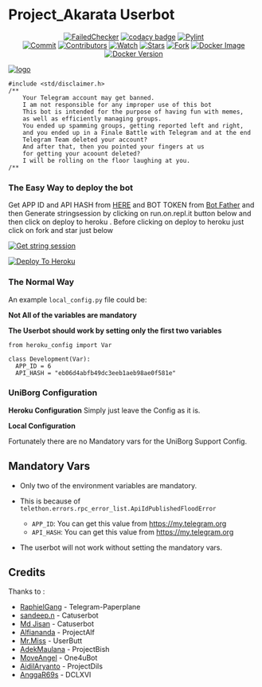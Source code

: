 # Project_Akarata Userbot
<p align="center">
<a href="https://github.com/Akarata/Project_Akarata/actions?query=workflow%3AFailedChecker" > <img src="https://img.shields.io/github/workflow/status/Akarata/Project_Akarata/AkaChecker/master?label=Build&style=flat-square&logo=github-actions&logoColor=white&color=98CE00" alt="FailedChecker" /></a>
    <a href="https://www.codacy.com/manual/MoveAngel/One4uBot?utm_source=github.com&amp;utm_medium=referral&amp;utm_content=MoveAngel/One4uBot&amp;utm_campaign=Badge_Grade"><img src="https://img.shields.io/codacy/grade/e758192aef1c4178be8777694409b248?style=flat-square&logo=codacy&color=17BEBB" alt="codacy badge"/></a>
    <a href="https://github.com/Akarata/Project_Akarata/actions?query=workflow%3APyLint"> <img src="https://img.shields.io/github/workflow/status/Akarata/Project_Akarata/PyLint/master?label=PyLint&style=flat-square&logo=github-actions&logoColor=white&color=98CE00" alt="Pylint" /></a><br>
    <a href="https://github.com/Akarata/Project_Akarata/commits/master"><img src="https://img.shields.io/github/last-commit/Akarata/Project_Akarata/master?label=Last%20Commit&style=flat-square&logo=github&color=8C86AA" alt="Commit" /></a>
    <a href="https://github.com/Akarata/Project_Akarata/graphs/contributors"><img src="https://img.shields.io/github/contributors-anon/Akarata/Project_Akarata?label=Contributors&style=flat-square&logo=github&color=FF4D80" alt="Contributors" /></a>
    <a href="https://github.com/Akarata/Project_Akarata/watchers"><img src="https://img.shields.io/github/watchers/Akarata/Project_Akarata?label=Watch&style=flat-square&logo=github&color=FF70A6" alt="Watch" /></a>
    <a href="https://github.com/Akarata/Project_Akarata/stargazers"><img src="https://img.shields.io/github/stars/Akarata/Project_Akarata?label=Stars&style=flat-square&logo=github&color=F87575" alt="Stars" /></a>
    <a href="https://github.com/Akarata/Project_Akarata/network/members"><img src="https://img.shields.io/github/forks/Akarata/Project_Akarata?label=Fork&style=flat-square&logo=github&color=E0777D" alt="Fork" /></a>
    <a href="https://hub.docker.com/repository/docker/akarata/project"> <img src="https://img.shields.io/docker/image-size/akarata/project/latest?label=Docker%20Size&style=flat-square&logo=docker&logoColor=white&color=1B98E0" alt="Docker Image" /></a><br>
    <a href="https://hub.docker.com/repository/docker/akarata/project/tags"> <img src="https://img.shields.io/docker/v/akarata/project/latest?label=Docker%20Version&style=flat-square&logo=docker&logoColor=white&color=1B98E0" alt="Docker Version" /></a><br>
</p>

[![ logo](https://telegra.ph/file/3e712650d6b40736f6a71.jpg)](https://heroku.com/deploy)

```
#include <std/disclaimer.h>
/**
    Your Telegram account may get banned.
    I am not responsible for any improper use of this bot
    This bot is intended for the purpose of having fun with memes,
    as well as efficiently managing groups.
    You ended up spamming groups, getting reported left and right,
    and you ended up in a Finale Battle with Telegram and at the end
    Telegram Team deleted your account?
    And after that, then you pointed your fingers at us
    for getting your acoount deleted?
    I will be rolling on the floor laughing at you.
/**
```
### The Easy Way to deploy the bot
Get APP ID and API HASH from [HERE](https://my.telegram.org) and BOT TOKEN from [Bot Father](https://t.me/botfather) and then Generate stringsession by clicking on run.on.repl.it button below and then click on deploy to heroku . Before clicking on deploy to heroku just click on fork and star just below

[![Get string session](https://repl.it/badge/github/sandy1709/sandeep1709)](https://generatestringsession.sandeep1709.repl.run/)

[![Deploy To Heroku](https://www.herokucdn.com/deploy/button.svg)](https://heroku.com/deploy?template=https://github.com/Akarata/Project_Akarata)
<p align="center">
  
### The Normal Way

An example `local_config.py` file could be:

**Not All of the variables are mandatory**

__The Userbot should work by setting only the first two variables__

```python3
from heroku_config import Var

class Development(Var):
  APP_ID = 6
  API_HASH = "eb06d4abfb49dc3eeb1aeb98ae0f581e"
```

### UniBorg Configuration



**Heroku Configuration**
Simply just leave the Config as it is.

**Local Configuration**

Fortunately there are no Mandatory vars for the UniBorg Support Config.

## Mandatory Vars

- Only two of the environment variables are mandatory.
- This is because of `telethon.errors.rpc_error_list.ApiIdPublishedFloodError`

    - `APP_ID`:   You can get this value from https://my.telegram.org
    - `API_HASH`:   You can get this value from https://my.telegram.org
- The userbot will not work without setting the mandatory vars.

## Credits
Thanks to :
*   [RaphielGang](https://github.com/RaphielGang) - Telegram-Paperplane
*   [sandeep.n](https://github.com/sandy1709) - Catuserbot
*   [Md Jisan](https://github.com/Jisan09) - Catuserbot
*   [Alfiananda](https://github.com/alfianandaa) - ProjectAlf
*   [Mr.Miss](https://github.com/keselekpermen69) - UserButt
*   [AdekMaulana](https://github.com/adekmaulana) - ProjectBish
*   [MoveAngel](https://github.com/MoveAngel) - One4uBot
*   [AidilAryanto](https://github.com/aidilaryanto) - ProjectDils 
*   [AnggaR69s](https://github.com/GengKapak/DCLXVI) - DCLXVI

